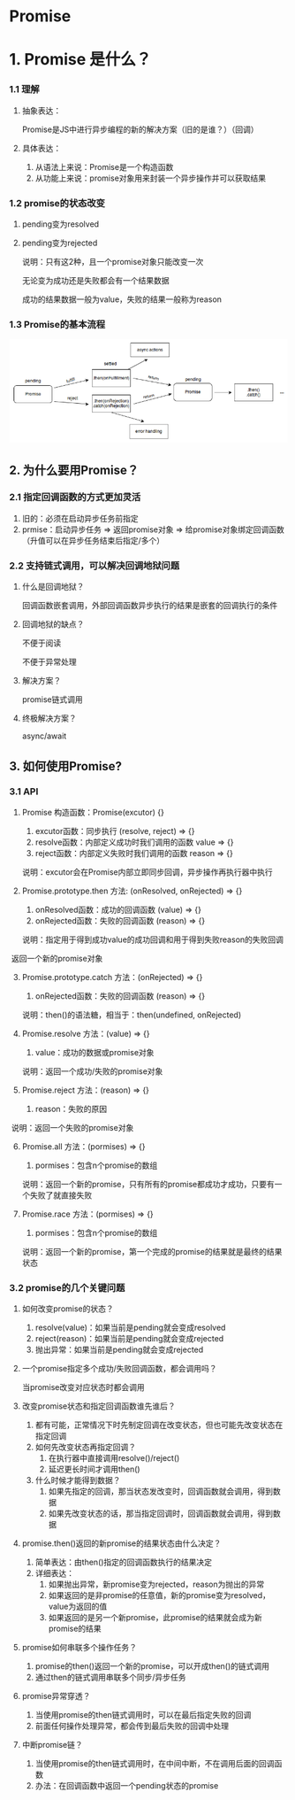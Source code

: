 # Promise

# 1. Promise 是什么？

### 1.1 理解

1. 抽象表达：

   Promise是JS中进行异步编程的新的解决方案（旧的是谁？）（回调）

2. 具体表达：
   1. 从语法上来说：Promise是一个构造函数
   2. 从功能上来说：promise对象用来封装一个异步操作并可以获取结果

### 1.2 promise的状态改变

1. pending变为resolved

2. pending变为rejected

   说明：只有这2种，且一个promise对象只能改变一次

   无论变为成功还是失败都会有一个结果数据

   成功的结果数据一般为value，失败的结果一般称为reason

### 1.3 Promise的基本流程

![promises](./img/promises.png)

## 2. 为什么要用Promise？

### 2.1 指定回调函数的方式更加灵活

1. 旧的：必须在启动异步任务前指定
2. prmise：启动异步任务 => 返回promise对象 => 给promise对象绑定回调函数（升值可以在异步任务结束后指定/多个）

### 2.2 支持链式调用，可以解决回调地狱问题

1. 什么是回调地狱？

   回调函数嵌套调用，外部回调函数异步执行的结果是嵌套的回调执行的条件

2. 回调地狱的缺点？

   不便于阅读

   不便于异常处理

3. 解决方案？

   promise链式调用

4. 终极解决方案？

   async/await

## 3. 如何使用Promise?

### 3.1 API

1. Promise 构造函数：Promise(excutor) {}

   1. excutor函数：同步执行 (resolve, reject) => {}
   2. resolve函数：内部定义成功时我们调用的函数 value => {}
   3. reject函数：内部定义失败时我们调用的函数 reason => {}

   说明：excutor会在Promise内部立即同步回调，异步操作再执行器中执行

2. Promise.prototype.then 方法: (onResolved, onRejected) => {}

   1. onResolved函数：成功的回调函数 (value) => {}
   2. onRejected函数：失败的回调函数 (reason) => {}

   说明：指定用于得到成功value的成功回调和用于得到失败reason的失败回调

​       返回一个新的promise对象

3. Promise.prototype.catch 方法：(onRejected) => {}
   1. onRejected函数：失败的回调函数 (reason) => {}

   说明：then()的语法糖，相当于：then(undefined, onRejected)

4. Promise.resolve 方法：(value) => {}

   1. value：成功的数据或promise对象

   说明：返回一个成功/失败的promise对象

5. Promise.reject 方法：(reason) => {}
   
   1. reason：失败的原因

​        说明：返回一个失败的promise对象

6. Promise.all 方法：(pormises) => {}

   1. pormises：包含n个promise的数组

   说明：返回一个新的promise，只有所有的promise都成功才成功，只要有一个失败了就直接失败

7. Promise.race 方法：(pormises) => {}

   1. pormises：包含n个promise的数组

   说明：返回一个新的promise，第一个完成的promise的结果就是最终的结果状态

### 3.2 promise的几个关键问题

1. 如何改变promise的状态？

   1. resolve(value)：如果当前是pending就会变成resolved
   2. reject(reason)：如果当前是pending就会变成rejected
   3. 抛出异常：如果当前是pending就会变成rejected

2. 一个promise指定多个成功/失败回调函数，都会调用吗？

   当promise改变对应状态时都会调用

3. 改变promise状态和指定回调函数谁先谁后？
   1. 都有可能，正常情况下时先制定回调在改变状态，但也可能先改变状态在指定回调
   2. 如何先改变状态再指定回调？
      1. 在执行器中直接调用resolve()/reject()
      2. 延迟更长时间才调用then()
   3. 什么时候才能得到数据？
      1. 如果先指定的回调，那当状态发改变时，回调函数就会调用，得到数据
      2. 如果先改变状态的话，那当指定回调时，回调函数就会调用，得到数据

4. promise.then()返回的新promise的结果状态由什么决定？
   1. 简单表达：由then()指定的回调函数执行的结果决定
   2. 详细表达：
      1. 如果抛出异常，新promise变为rejected，reason为抛出的异常
      2. 如果返回的是非promise的任意值，新的promise变为resolved，value为返回的值
      3. 如果返回的是另一个新promise，此promise的结果就会成为新promise的结果
5. promise如何串联多个操作任务？
   1. promise的then()返回一个新的promise，可以开成then()的链式调用
   2. 通过then的链式调用串联多个同步/异步任务
6. promise异常穿透？
   1. 当使用promise的then链式调用时，可以在最后指定失败的回调
   2. 前面任何操作处理异常，都会传到最后失败的回调中处理
7. 中断promise链？
   1. 当使用promise的then链式调用时，在中间中断，不在调用后面的回调函数
   2. 办法：在回调函数中返回一个pending状态的promise
